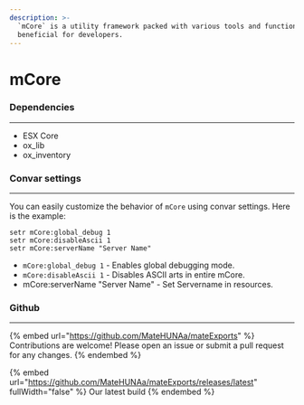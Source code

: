 ```yaml
---
description: >-
  `mCore` is a utility framework packed with various tools and functions
  beneficial for developers.
---
```


# mCore

### Dependencies

***

* ESX Core
* ox\_lib
* ox\_inventory



### Convar settings

***

You can easily customize the behavior of `mCore` using convar settings. Here is the example:

```properties
setr mCore:global_debug 1
setr mCore:disableAscii 1
setr mCore:serverName "Server Name"
```

* `mCore:global_debug 1` - Enables global debugging mode.
* `mCore:disableAscii 1` - Disables ASCII arts in entire mCore.
* mCore:serverName "Server Name" - Set Servername in resources.

### Github

***

{% embed url="https://github.com/MateHUNAa/mateExports" %}
Contributions are welcome! Please open an issue or submit a pull request for any changes.
{% endembed %}

{% embed url="https://github.com/MateHUNAa/mateExports/releases/latest" fullWidth="false" %}
Our latest build
{% endembed %}
